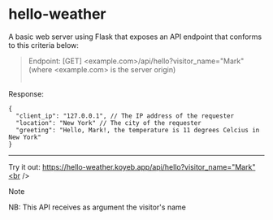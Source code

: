 # hello-weather

A basic web server using Flask that exposes an API endpoint that conforms to this criteria below:<br />
> Endpoint: [GET] <example.com>/api/hello?visitor_name="Mark" (where <example.com> is the server origin)<br /><br />

Response:
```
{
  "client_ip": "127.0.0.1", // The IP address of the requester
  "location": "New York" // The city of the requester
  "greeting": "Hello, Mark!, the temperature is 11 degrees Celcius in New York"
}
```
___
Try it out: https://hello-weather.koyeb.app/api/hello?visitor_name="Mark"<br />
> [!NOTE]
> NB: This API receives as argument the visitor's name
